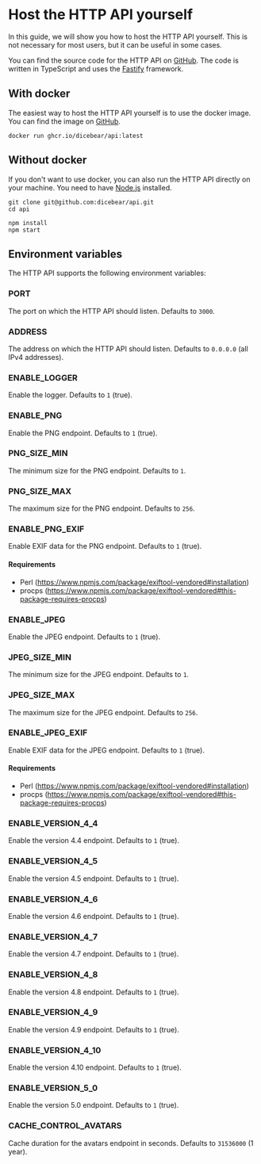 # Host the HTTP API yourself

In this guide, we will show you how to host the HTTP API yourself. This is not
necessary for most users, but it can be useful in some cases.

You can find the source code for the HTTP API on
[GitHub](https://github.com/dicebear/api). The code is written in TypeScript and
uses the [Fastify](https://www.fastify.io/) framework.

## With docker

The easiest way to host the HTTP API yourself is to use the docker image. You
can find the image on
[GitHub](https://github.com/dicebear/api/pkgs/container/api).

```
docker run ghcr.io/dicebear/api:latest
```

## Without docker

If you don't want to use docker, you can also run the HTTP API directly on your
machine. You need to have [Node.js](https://nodejs.org/) installed.

```
git clone git@github.com:dicebear/api.git
cd api

npm install
npm start
```

## Environment variables

The HTTP API supports the following environment variables:

### PORT

The port on which the HTTP API should listen. Defaults to `3000`.

### ADDRESS

The address on which the HTTP API should listen. Defaults to `0.0.0.0` (all IPv4
addresses).

### ENABLE_LOGGER

Enable the logger. Defaults to `1` (true).

### ENABLE_PNG

Enable the PNG endpoint. Defaults to `1` (true).

### PNG_SIZE_MIN

The minimum size for the PNG endpoint. Defaults to `1`.

### PNG_SIZE_MAX

The maximum size for the PNG endpoint. Defaults to `256`.

### ENABLE_PNG_EXIF

Enable EXIF data for the PNG endpoint. Defaults to `1` (true).

#### Requirements

- Perl (https://www.npmjs.com/package/exiftool-vendored#installation)
- procps
  (https://www.npmjs.com/package/exiftool-vendored#this-package-requires-procps)

### ENABLE_JPEG

Enable the JPEG endpoint. Defaults to `1` (true).

### JPEG_SIZE_MIN

The minimum size for the JPEG endpoint. Defaults to `1`.

### JPEG_SIZE_MAX

The maximum size for the JPEG endpoint. Defaults to `256`.

### ENABLE_JPEG_EXIF

Enable EXIF data for the JPEG endpoint. Defaults to `1` (true).

#### Requirements

- Perl (https://www.npmjs.com/package/exiftool-vendored#installation)
- procps
  (https://www.npmjs.com/package/exiftool-vendored#this-package-requires-procps)

### ENABLE_VERSION_4_4

Enable the version 4.4 endpoint. Defaults to `1` (true).

### ENABLE_VERSION_4_5

Enable the version 4.5 endpoint. Defaults to `1` (true).

### ENABLE_VERSION_4_6

Enable the version 4.6 endpoint. Defaults to `1` (true).

### ENABLE_VERSION_4_7

Enable the version 4.7 endpoint. Defaults to `1` (true).

### ENABLE_VERSION_4_8

Enable the version 4.8 endpoint. Defaults to `1` (true).

### ENABLE_VERSION_4_9

Enable the version 4.9 endpoint. Defaults to `1` (true).

### ENABLE_VERSION_4_10

Enable the version 4.10 endpoint. Defaults to `1` (true).

### ENABLE_VERSION_5_0

Enable the version 5.0 endpoint. Defaults to `1` (true).

### CACHE_CONTROL_AVATARS

Cache duration for the avatars endpoint in seconds. Defaults to `31536000` (1
year).
